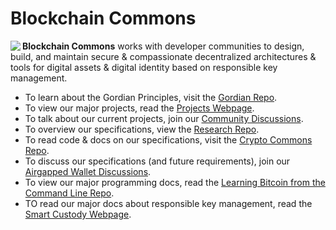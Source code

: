 # Blockchain Commons

<img align="left" src="https://www.blockchaincommons.com/images/bc-logo-black.png">

**Blockchain Commons** works with developer communities to design, build, and maintain secure & compassionate decentralized architectures & tools for digital assets & digital identity based on responsible key management.

* To learn about the Gordian Principles, visit the [Gordian Repo](https://github.com/BlockchainCommons/Gordian#gordian-principles).
* To view our major projects, read the [Projects Webpage](https://www.blockchaincommons.com/projects.html).
* To talk about our current projects, join our [Community Discussions](https://github.com/orgs/BlockchainCommons/discussions).
* To overview our specifications, view the [Research Repo](https://github.com/BlockchainCommons/Research/blob/master/README.md).
* To read code & docs on our specifications, visit the [Crypto Commons Repo](https://github.com/BlockchainCommons/crypto-commons).
* To discuss our specifications (and future requirements), join our [Airgapped Wallet Discussions](https://github.com/BlockchainCommons/Airgapped-Wallet-Community/discussions).
* To view our major programming docs, read the [Learning Bitcoin from the Command Line Repo](https://github.com/BlockchainCommons/Learning-Bitcoin-from-the-Command-Line#readme).
* TO read our major docs about responsible key management, read the [Smart Custody Webpage](https://www.smartcustody.com/).
